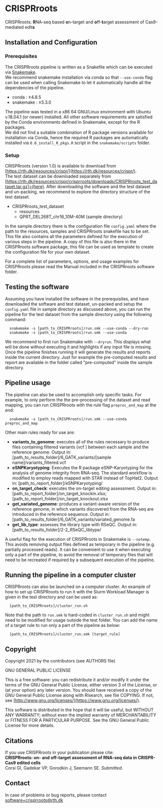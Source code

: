 # CRISPRroots

CRISPRroots: **R**NA-seq based **o**n-target and **o**ff-**t**arget assessment of Cas9-mediated edit**s**

## Installation and Configuration

### Prerequisites

The CRISPRroots pipeline is written as a Snakefile which can be executed via [Snakemake](https://snakemake.readthedocs.io/en/stable/).  
We recommend snakemake installation via conda so that `--use-conda` flag can be used when calling Snakemake to let it automatically handle all the dependencies of the pipeline.

*   conda : ≥4.8.5
*   snakemake : ≥5.3.0

The pipeline was tested in a x86 64 GNU/Linux environment with Ubuntu v.18.04.1 (or newer) installed. All other software requirements are satisfied by the Conda environments defined in Snakemake, except for the R packages.  
We did not find a suitable combination of R package versions available for installation via Conda, hence the required R packages are automatically installed via `0.0_install_R_pkgs.R` script in the `snakemake/scripts` folder.

### Setup

CRISPRroots (version 1.0) is available to download from [https://rth.dk/resources/crispr/](https://rth.dk/resources/crispr/).  
The test dataset can be downloaded separately from [https://rth.dk/resources/crispr/crisprroots/downloads/CRISPRroots_test_dataset.tar.gz]>(here).
After downloading the software and the test dataset and un-packing, we recommend to explore the directory structure of the test dataset.

*  CRISPRroots_test_dataset
    *   resources
    *   QPRT_DEL268T_chr16_10M-40M (sample directory)

In the sample directory there is the configuration file `config.yaml` where the path to the resources, samples and CRISPRroots snakefile has to be set. This file also contains all the parameters defined for the execution of various steps in the pipeline. A copy of this file is also there in the CRISPRroots software package, this file can be used as template to create the configuration file for your own dataset.

For a complete list of parameters, options, and usage examples for CRISPRroots please read the Manual included in the CRISPRroots software folder.

## Testing the software

Assuming you have installed the software in the prerequisites, and have downloaded the software and test dataset, un-packed and setup the `config.yaml` file in sample directory as discussed above, you can run the pipeline for the test dataset from the sample directory using the following command:

      snakemake -s [path_to_CRISPRroots]/run.smk --use-conda --dry-run
      snakemake -s [path_to_CRISPRroots]/run.smk --use-conda

We recommend to first run Snakemake with `--dryrun`. This displays what will be done without executing it and highlights if any input file is missing. Once the pipeline finishes running it will generate the results and reports inside the current directory. Just for example the pre-computed results and report are available in the folder called "pre-computed" inside the sample directory.

## Pipeline usage

The pipeline can also be used to accomplish only specific tasks. For example, to only perform the the pre-processing of the dataset and read mapping, you can run CRISPRroots with the rule flag `preproc_and_map` at the end:

      snakemake -s [path_to_CRISPRroots]/run.smk --use-conda preproc_and_map

Other main rules ready for use are:

*   **variants_to_genome**: executes all of the rules necessary to produce files containing filtered variants (vcf ) between each sample and the reference genome. Output in: [path_to_results_folder]/6_GATK_variants/[sample name]/variants_filtered.vcf
*   **eSNPKaryotyping**: Executes the R package eSNP-Karyotyping for the analysis of genome integrity from RNA-seq. The standard workflow is modified to employ reads mapped with STAR instead of TopHat2\. Output in: [path_to_report_folder]/eSNPKaryotyping/
*   **on_target_check**: executes the on-target editing assessment. Output in: [path_to_report_folder]/on_target_knockin.xlsx; [path_to_report_folder]/on_target_knockout.xlsx
*   **get_variated_genome**: produces a variant-aware version of the reference genome, in which variants discovered from the RNA-seq are introduced in the reference sequence. Output in: [path_to_results_folder]/6_GATK_variants/variated_genome.fa
*   **get_lib_type**: assesses the library type with RSeQC. Output in: [path_to_results_folder]/2-2_RSeQC_libtype/

A useful flag for the execution of CRISPRroots in Snakemake is `--notemp`. This avoids removing output files defined as temporary in the pipeline (e.g. partially processed reads). It can be convenient to use it when executing only a part of the pipeline, to avoid the removal of temporary files that will need to be recreated if required by a subsequent execution of the pipeline.

## Running the pipeline in a computer cluster

CRISPRroots can also be launched on a computer cluster. An example of how to set up CRISPRroots to run it with the Slurm Workload Manager is given in the test directory and can be used as:

      [path_to_CRISPRroots]/cluster_run.sh

Note that the path to `run.smk` is hard-coded in `cluster_run.sh` and might need to be modified for usage outside the test folder. You can add the name of a target rule to run only a part of the pipeline as below:

      [path_to_CRISPRroots]/cluster_run.smk [target_rule]

## Copyright

Copyright 2021 by the contributors (see AUTHORS file)

GNU GENERAL PUBLIC LICENSE

This is a free software: you can redistribute it and/or modify it under the terms of the GNU General Public License, either version 3 of the License, or (at your option) any later version. You should have received a copy of the GNU General Public License along with RIsearch, see file COPYING. If not, see [http://www.gnu.org/licenses/](https://www.gnu.org/licenses/).

This software is distributed in the hope that it will be useful, but WITHOUT ANY WARRANTY; without even the implied warranty of MERCHANTABILITY or FITNESS FOR A PARTICULAR PURPOSE. See the GNU General Public License for more details.

## Citations

If you use CRISPRroots in your publication please cite:  
**CRISPRroots: on- and off-target assessment of RNA-seq data in CRISPR-Cas9 edited cells**  
Corsi GI, Gadekar VP, Gorodkin J, Seemann SE. _Submitted_.

## Contact

In case of problems or bug reports, please contact <software+crisprroots@rth.dk>
